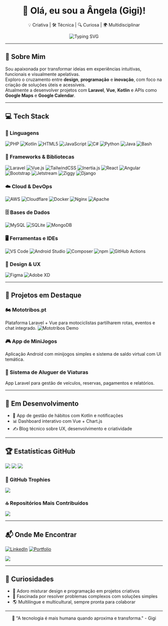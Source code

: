 <h1 align="center">👋 Olá, eu sou a Ângela (Gigi)!</h1>
<p align="center"> 💡 Criativa | 🛠️ Técnica | 🔍 Curiosa | 🌍 Multidisciplinar </p>

<p align="center">
  <img src="https://readme-typing-svg.demolab.com?font=Fira+Code&pause=1000&center=true&vCenter=true&multiline=true&width=800&lines=UX+%7C+Laravel+%7C+Android+%7C+Criatividade+com+prop%C3%B3sito" alt="Typing SVG" />
</p>

---

## 🧠 Sobre Mim
Sou apaixonada por transformar ideias em experiências intuitivas, funcionais e visualmente apelativas.  
Exploro o cruzamento entre **design**, **programação** e **inovação**, com foco na criação de soluções úteis e acessíveis.  
Atualmente a desenvolver projetos com **Laravel**, **Vue**, **Kotlin** e APIs como **Google Maps** e **Google Calendar**.

---

## 💻 Tech Stack

### 💬 Linguagens
![PHP](https://img.shields.io/badge/PHP-777BB4?style=for-the-badge&logo=php&logoColor=white)
![Kotlin](https://img.shields.io/badge/Kotlin-7F52FF?style=for-the-badge&logo=kotlin&logoColor=white)
![HTML5](https://img.shields.io/badge/HTML5-E34F26?style=for-the-badge&logo=html5&logoColor=white)
![JavaScript](https://img.shields.io/badge/JavaScript-F7DF1E?style=for-the-badge&logo=javascript&logoColor=black)
![C#](https://img.shields.io/badge/C%23-239120?style=for-the-badge&logo=c-sharp&logoColor=white)
![Python](https://img.shields.io/badge/Python-3776AB?style=for-the-badge&logo=python&logoColor=white)
![Java](https://img.shields.io/badge/Java-ED8B00?style=for-the-badge&logo=java&logoColor=white)
![Bash](https://img.shields.io/badge/Bash_Script-121011?style=for-the-badge&logo=gnu-bash&logoColor=white)

### 🧱 Frameworks & Bibliotecas
![Laravel](https://img.shields.io/badge/Laravel-F55247?style=for-the-badge&logo=laravel&logoColor=white)
![Vue.js](https://img.shields.io/badge/Vue.js-41B883?style=for-the-badge&logo=vue.js&logoColor=white)
![TailwindCSS](https://img.shields.io/badge/Tailwind-06B6D4?style=for-the-badge&logo=tailwindcss&logoColor=white)
![Inertia.js](https://img.shields.io/badge/Inertia.js-4B5563?style=for-the-badge)
![React](https://img.shields.io/badge/React-20232A?style=for-the-badge&logo=react&logoColor=61DAFB)
![Angular](https://img.shields.io/badge/Angular-DD0031?style=for-the-badge&logo=angular&logoColor=white)
![Bootstrap](https://img.shields.io/badge/Bootstrap-7952B3?style=for-the-badge&logo=bootstrap&logoColor=white)
![Jetstream](https://img.shields.io/badge/Jetstream-25292E?style=for-the-badge)
![Ziggy](https://img.shields.io/badge/Ziggy-4B5563?style=for-the-badge)
![Django](https://img.shields.io/badge/Django-092E20?style=for-the-badge&logo=django&logoColor=white)

### ☁️ Cloud & DevOps
![AWS](https://img.shields.io/badge/AWS-FF9900?style=for-the-badge&logo=amazon-aws&logoColor=white)
![Cloudflare](https://img.shields.io/badge/Cloudflare-F38020?style=for-the-badge&logo=Cloudflare&logoColor=white)
![Docker](https://img.shields.io/badge/Docker-2496ED?style=for-the-badge&logo=docker&logoColor=white)
![Nginx](https://img.shields.io/badge/Nginx-009639?style=for-the-badge&logo=nginx&logoColor=white)
![Apache](https://img.shields.io/badge/Apache-D42029?style=for-the-badge&logo=apache&logoColor=white)

### 🗄️ Bases de Dados
![MySQL](https://img.shields.io/badge/MySQL-4479A1?style=for-the-badge&logo=mysql&logoColor=white)
![SQLite](https://img.shields.io/badge/SQLite-003B57?style=for-the-badge&logo=sqlite&logoColor=white)
![MongoDB](https://img.shields.io/badge/MongoDB-4ea94b?style=for-the-badge&logo=mongodb&logoColor=white)

### 🖥️ Ferramentas e IDEs
![VS Code](https://img.shields.io/badge/VS_Code-007ACC?style=for-the-badge&logo=visual-studio-code&logoColor=white)
![Android Studio](https://img.shields.io/badge/Android_Studio-3DDC84?style=for-the-badge&logo=android-studio&logoColor=white)
![Composer](https://img.shields.io/badge/Composer-885630?style=for-the-badge&logo=composer&logoColor=white)
![npm](https://img.shields.io/badge/npm-CB3837?style=for-the-badge&logo=npm&logoColor=white)
![GitHub Actions](https://img.shields.io/badge/GitHub_Actions-2088FF?style=for-the-badge&logo=github-actions&logoColor=white)

### 🎨 Design & UX
![Figma](https://img.shields.io/badge/Figma-F24E1E?style=for-the-badge&logo=figma&logoColor=white)
![Adobe XD](https://img.shields.io/badge/AdobeXD-FF61F6?style=for-the-badge&logo=adobexd&logoColor=white)

---

## 🚀 Projetos em Destaque
### 🏍️ Mototribos.pt
Plataforma Laravel + Vue para motociclistas partilharem rotas, eventos e chat integrado.
![Mototribos Demo](https://media.giphy.com/media/v1.Y2lkPTc5MGI3NjExNDhlYzQwMGJmMTMwM2FhN2MwOTZlYzUzZmI1YmRjNDU2ZWQ2MjNjYSZjdD1n/VFnOXxtLwGLKHx9q5f/giphy.gif)

### 🎮 App de MiniJogos
Aplicação Android com minijogos simples e sistema de saldo virtual com UI temática.

### 🚗 Sistema de Aluguer de Viaturas
App Laravel para gestão de veículos, reservas, pagamentos e relatórios.

---

## 🌱 Em Desenvolvimento
- 📲 App de gestão de hábitos com Kotlin e notificações  
- 📊 Dashboard interativo com Vue + Chart.js  
- ✍️ Blog técnico sobre UX, desenvolvimento e criatividade  

---

## 🏆 Estatísticas GitHub
![](https://github-readme-stats.vercel.app/api?username=gigi-mascote-46&theme=tokyonight&show_icons=true&hide_title=true)
![](https://nirzak-streak-stats.vercel.app/?user=gigi-mascote-46&theme=tokyonight&hide_border=false)
![](https://github-readme-stats.vercel.app/api/top-langs/?username=gigi-mascote-46&layout=compact&theme=tokyonight)

### 🏅 GitHub Trophies
![](https://github-profile-trophy.vercel.app/?username=gigi-mascote-46&theme=tokyonight&no-frame=true&no-bg=true&margin-w=4)

### 🔝 Repositórios Mais Contribuídos
![](https://github-contributor-stats.vercel.app/api?username=gigi-mascote-46&limit=5&theme=tokyonight&combine_all_yearly_contributions=true)

---

## 📬 Onde Me Encontrar
[![LinkedIn](https://img.shields.io/badge/LinkedIn-0077B5?style=for-the-badge&logo=linkedin&logoColor=white)](https://www.linkedin.com/in/angela-peixoto/)
[![Portfolio](https://img.shields.io/badge/Portfólio-000000?style=for-the-badge&logo=About.me&logoColor=white)](https://github.com/gigi-mascote-46)

[![](https://visitcount.itsvg.in/api?id=gigi-mascote-46&icon=0&color=6)](https://visitcount.itsvg.in)

---

## 💖 Curiosidades
- 🎨 Adoro misturar design e programação em projetos criativos  
- 🧩 Fascinada por resolver problemas complexos com soluções simples  
- 🌎 Multilíngue e multicultural, sempre pronta para colaborar  

---

<p align="center">💬 "A tecnologia é mais humana quando aproxima e transforma." - Gigi</p>
